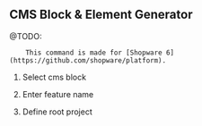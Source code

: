 ## CMS Block & Element Generator

@TODO:

``` note::
    This command is made for [Shopware 6](https://github.com/shopware/platform).
```

1. Select cms block


2. Enter feature name


3. Define root project
